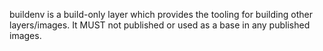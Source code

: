buildenv is a build-only layer which provides the tooling for building other layers/images.
It MUST not published or used as a base in any published images.
